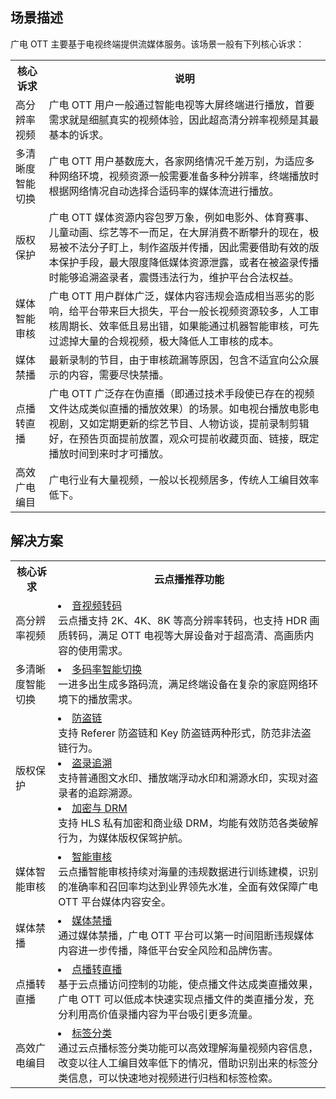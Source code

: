 ## 场景描述
广电 OTT 主要基于电视终端提供流媒体服务。该场景一般有下列核心诉求：
<table>
    <tr>
        <th>
            核心诉求              
        </th>
				<th>
           说明
        </th>
    </tr>
		<tr>
        <td>
            高分辨率视频
        </td>
				<td>
			广电 OTT 用户一般通过智能电视等大屏终端进行播放，首要需求就是细腻真实的视频体验，因此超高清分辨率视频是其最基本的诉求。
        </td>
	</tr>
	<tr>
        <td>
            多清晰度智能切换
        </td>
				<td>
			 广电 OTT 用户基数庞大，各家网络情况千差万别，为适应多种网络环境，视频资源一般需要准备多种分辨率，终端播放时根据网络情况自动选择合适码率的媒体流进行播放。
        </td>
	</tr>
	<tr>
        <td>
            版权保护
        </td>
				<td>
			 广电 OTT 媒体资源内容包罗万象，例如电影外、体育赛事、儿童动画、综艺等不一而足，在大屏消费不断攀升的现在，极易被不法分子盯上，制作盗版并传播，因此需要借助有效的版本保护手段，最大限度降低媒体资源泄露，或者在被盗录传播时能够追溯盗录者，震慑违法行为，维护平台合法权益。
        </td>
	</tr>
	<tr>
        <td>
            媒体智能审核
        </td>
				<td>
			广电 OTT 用户群体广泛，媒体内容违规会造成相当恶劣的影响，给平台带来巨大损失，平台一般长视频资源较多，人工审核周期长、效率低且易出错，如果能通过机器智能审核，可先过滤掉大量的合规视频，极大降低人工审核的成本。
        </td>
	</tr>
	<tr>
        <td>
            媒体禁播
        </td>
				<td>
				最新录制的节目，由于审核疏漏等原因，包含不适宜向公众展示的内容，需要尽快禁播。
        </td>
	</tr>
		<tr>
        <td>
            点播转直播
        </td>
				<td>
				广电 OTT 广泛存在伪直播（即通过技术手段使已存在的视频文件达成类似直播的播放效果）的场景。如电视台播放电影电视剧，又如定期更新的综艺节目、人物访谈，提前录制剪辑好，在预告页面提前放置，观众可提前收藏页面、链接，既定播放时间到来时才可播放。
        </td>
	</tr>
	<tr>
        <td>
            高效广电编目
        </td>
				<td>
				广电行业有大量视频，一般以长视频居多，传统人工编目效率低下。
        </td>
	</tr>
</table>




## 解决方案
<table>
    <tr>
        <th>
            核心诉求              
        </th>
				<th>
           云点播推荐功能
        </th>
    </tr>
	<tr>
        <td>
            高分辨率视频
        </td>
				<td>
					<li><a href="https://cloud.tencent.com/document/product/266/78289" title="音视频转码" target="_blank">音视频转码</a></br>云点播支持 2K、4K、8K 等高分辨率转码，也支持 HDR 画质转码，满足 OTT 电视等大屏设备对于超高清、高画质内容的使用需求。</li>
        </td>
	</tr>
	<tr>
        <td>
            多清晰度智能切换
        </td>
				<td>
					<li><a href="https://cloud.tencent.com/document/product/266/78296" title="多码率智能切换" target="_blank">多码率智能切换</a></br>一进多出生成多路码流，满足终端设备在复杂的家庭网络环境下的播放需求。</li>
        </td>
	</tr>
	 <tr>
        <td>
            版权保护
        </td>
				<td>
				<li>
					<a href="https://cloud.tencent.com/document/product/266/78306" title="防盗链" target="_blank">防盗链</a></br>支持 Referer 防盗链和 Key 防盗链两种形式，防范非法盗链行为。
				</li>
				<li>
					<a href="https://cloud.tencent.com/document/product/266/78308" title="盗录追溯" target="_blank">盗录追溯</a></br>支持普通图文水印、播放端浮动水印和溯源水印，实现对盗录者的追踪溯源。
				</li>
				<li>
					<a href="https://cloud.tencent.com/document/product/266/78307M" title="加密与 DRM" target="_blank">加密与 DRM</a></br>支持 HLS 私有加密和商业级 DRM，均能有效防范各类破解行为，为媒体版权保驾护航。
				</li>
        </td>
	</tr>
	<tr>
        <td>
            媒体智能审核
        </td>
				<td>
				<li>
					<a href="https://cloud.tencent.com/document/product/266/78304" title="智能审核" target="_blank">智能审核</a></br>云点播智能审核持续对海量的违规数据进行训练建模，识别的准确率和召回率均达到业界领先水准，全面有效保障广电 OTT 平台媒体内容安全。
				</li>
        </td>
	</tr>
	<tr>
        <td>
            媒体禁播
        </td>
				<td>
					<li><a href="https://cloud.tencent.com/document/product/266/78305" title="媒体禁播" target="_blank">媒体禁播</a></br>通过媒体禁播，广电 OTT 平台可以第一时间阻断违规媒体内容进一步传播，降低平台安全风险和品牌伤害。</li>
        </td>
	</tr>
	<tr>
        <td>
            点播转直播
        </td>
				<td>
					<li><a href="https://cloud.tencent.com/document/product/266/78312" title="点播转直播" target="_blank">点播转直播</a></br>基于云点播访问控制的功能，使点播文件达成类直播效果，广电 OTT 可以低成本快速实现点播文件的类直播分发，充分利用高价值录播内容为平台吸引更多流量。</li>
        </td>
	</tr>
	<tr>
        <td>
            高效广电编目
        </td>
				<td>
					<li><a href="https://cloud.tencent.com/document/product/266/78302" title="标签分类" target="_blank">标签分类</a></br>通过云点播标签分类功能可以高效理解海量视频内容信息，改变以往人工编目效率低下的情况，借助识别出来的标签分类信息，可以快速地对视频进行归档和标签检索。</li>
        </td>
	</tr>
</table>
